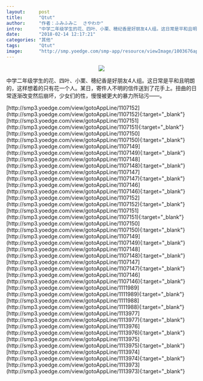 ```yaml
---
layout:     post
title:      "Qtut"
author:     "作者：ふみふみこ  さやわか"
intro:      "中学二年级学生的花、四叶、小栗、穂纪香是好朋友4人组。这日常是平和且明朗的，这样想着的只有花一个人。某日，寄件人不明的信件送到了花手上。扭曲的日常逐渐改变然后崩坏，少女们的性，慢慢被更大的暴力所玷污——。"
date:       "2018-02-14 12:17:21"
categories: "其他"
tags:       "Qtut"
image:      "http://smp.yoedge.com/smp-app/resource/viewImage/1003676appline.png"
---
```

<div style="text-align: center">
<p><img src="http://smp.yoedge.com/smp-app/resource/viewImage/1003676appline.png"/></p>
</div>
<p class="post-meta">
<span>中学二年级学生的花、四叶、小栗、穂纪香是好朋友4人组。这日常是平和且明朗的，这样想着的只有花一个人。某日，寄件人不明的信件送到了花手上。扭曲的日常逐渐改变然后崩坏，少女们的性，慢慢被更大的暴力所玷污——。</span>
</p>
[http://smp3.yoedge.com/view/gotoAppLine/1107152](http://smp3.yoedge.com/view/gotoAppLine/1107152){:target="_blank"}
[http://smp3.yoedge.com/view/gotoAppLine/1107151](http://smp3.yoedge.com/view/gotoAppLine/1107151){:target="_blank"}
[http://smp3.yoedge.com/view/gotoAppLine/1107150](http://smp3.yoedge.com/view/gotoAppLine/1107150){:target="_blank"}
[http://smp3.yoedge.com/view/gotoAppLine/1107149](http://smp3.yoedge.com/view/gotoAppLine/1107149){:target="_blank"}
[http://smp3.yoedge.com/view/gotoAppLine/1107148](http://smp3.yoedge.com/view/gotoAppLine/1107148){:target="_blank"}
[http://smp3.yoedge.com/view/gotoAppLine/1107147](http://smp3.yoedge.com/view/gotoAppLine/1107147){:target="_blank"}
[http://smp3.yoedge.com/view/gotoAppLine/1107146](http://smp3.yoedge.com/view/gotoAppLine/1107146){:target="_blank"}
[http://smp3.yoedge.com/view/gotoAppLine/1107152](http://smp3.yoedge.com/view/gotoAppLine/1107152){:target="_blank"}
[http://smp3.yoedge.com/view/gotoAppLine/1107151](http://smp3.yoedge.com/view/gotoAppLine/1107151){:target="_blank"}
[http://smp3.yoedge.com/view/gotoAppLine/1107150](http://smp3.yoedge.com/view/gotoAppLine/1107150){:target="_blank"}
[http://smp3.yoedge.com/view/gotoAppLine/1107149](http://smp3.yoedge.com/view/gotoAppLine/1107149){:target="_blank"}
[http://smp3.yoedge.com/view/gotoAppLine/1107148](http://smp3.yoedge.com/view/gotoAppLine/1107148){:target="_blank"}
[http://smp3.yoedge.com/view/gotoAppLine/1107147](http://smp3.yoedge.com/view/gotoAppLine/1107147){:target="_blank"}
[http://smp3.yoedge.com/view/gotoAppLine/1107146](http://smp3.yoedge.com/view/gotoAppLine/1107146){:target="_blank"}
[http://smp3.yoedge.com/view/gotoAppLine/1111989](http://smp3.yoedge.com/view/gotoAppLine/1111989){:target="_blank"}
[http://smp3.yoedge.com/view/gotoAppLine/1111988](http://smp3.yoedge.com/view/gotoAppLine/1111988){:target="_blank"}
[http://smp3.yoedge.com/view/gotoAppLine/1113977](http://smp3.yoedge.com/view/gotoAppLine/1113977){:target="_blank"}
[http://smp3.yoedge.com/view/gotoAppLine/1113976](http://smp3.yoedge.com/view/gotoAppLine/1113976){:target="_blank"}
[http://smp3.yoedge.com/view/gotoAppLine/1113975](http://smp3.yoedge.com/view/gotoAppLine/1113975){:target="_blank"}
[http://smp3.yoedge.com/view/gotoAppLine/1113974](http://smp3.yoedge.com/view/gotoAppLine/1113974){:target="_blank"}
[http://smp3.yoedge.com/view/gotoAppLine/1113973](http://smp3.yoedge.com/view/gotoAppLine/1113973){:target="_blank"}


